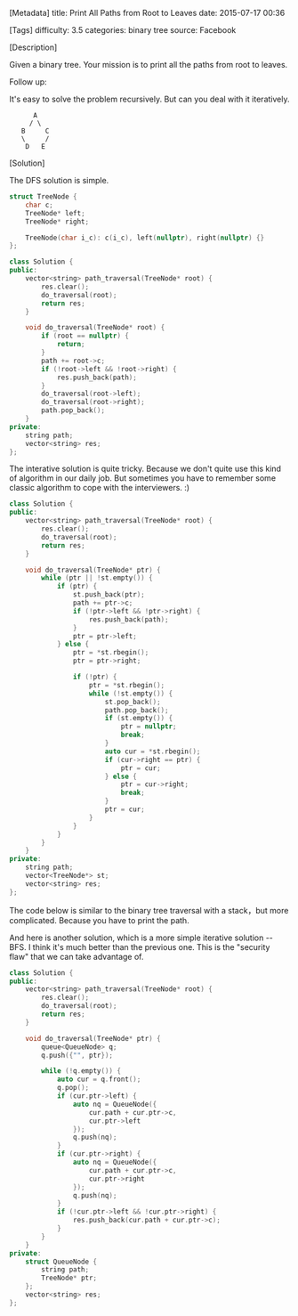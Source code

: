 [Metadata]
title: Print All Paths from Root to Leaves
date: 2015-07-17 00:36

[Tags]
difficulty: 3.5
categories: binary tree
source: Facebook

[Description]

Given a binary tree. Your mission is to print all the paths from root to leaves.

Follow up:

It's easy to solve the problem recursively. But can you deal with it iteratively.

```
      A
     / \
   B     C
   \     /
    D   E
```

[Solution]

The DFS solution is simple.

```cpp
struct TreeNode {
    char c;
    TreeNode* left;
    TreeNode* right;

    TreeNode(char i_c): c(i_c), left(nullptr), right(nullptr) {}
};

class Solution {
public:
    vector<string> path_traversal(TreeNode* root) {
        res.clear();
        do_traversal(root);
        return res;
    }

    void do_traversal(TreeNode* root) {
        if (root == nullptr) {
            return;
        }
        path += root->c;
        if (!root->left && !root->right) {
            res.push_back(path);
        }
        do_traversal(root->left);
        do_traversal(root->right);
        path.pop_back();
    }
private:
    string path;
    vector<string> res;
};
```

The interative solution is quite tricky. Because we don't quite use this kind of algorithm in our daily job. But sometimes you have to remember some classic algorithm to cope with the interviewers. :)

```cpp
class Solution {
public:
    vector<string> path_traversal(TreeNode* root) {
        res.clear();
        do_traversal(root);
        return res;
    }

    void do_traversal(TreeNode* ptr) {
        while (ptr || !st.empty()) {
            if (ptr) {
                st.push_back(ptr);
                path += ptr->c;
                if (!ptr->left && !ptr->right) {
                    res.push_back(path);
                }
                ptr = ptr->left;
            } else {
                ptr = *st.rbegin();
                ptr = ptr->right;

                if (!ptr) {
                    ptr = *st.rbegin();
                    while (!st.empty()) {
                        st.pop_back();
                        path.pop_back();
                        if (st.empty()) {
                            ptr = nullptr;
                            break;
                        }
                        auto cur = *st.rbegin();
                        if (cur->right == ptr) {
                            ptr = cur;
                        } else {
                            ptr = cur->right;
                            break;
                        }
                        ptr = cur;
                    }
                }
            }
        }
    }
private:
    string path;
    vector<TreeNode*> st;
    vector<string> res;
};
```

The code below is similar to the binary tree traversal with a stack，but more complicated. Because you have to print the path.

And here is another solution, which is a more simple iterative solution -- BFS. I think it's much better than the previous one. This is the "security flaw" that we can take advantage of.

```cpp
class Solution {
public:
    vector<string> path_traversal(TreeNode* root) {
        res.clear();
        do_traversal(root);
        return res;
    }

    void do_traversal(TreeNode* ptr) {
        queue<QueueNode> q;
        q.push({"", ptr});

        while (!q.empty()) {
            auto cur = q.front();
            q.pop();
            if (cur.ptr->left) {
                auto nq = QueueNode({
                    cur.path + cur.ptr->c,
                    cur.ptr->left
                });
                q.push(nq);
            }
            if (cur.ptr->right) {
                auto nq = QueueNode({
                    cur.path + cur.ptr->c,
                    cur.ptr->right
                });
                q.push(nq);
            }
            if (!cur.ptr->left && !cur.ptr->right) {
                res.push_back(cur.path + cur.ptr->c);
            }
        }
    }
private:
    struct QueueNode {
        string path;
        TreeNode* ptr;
    };
    vector<string> res;
};
```

